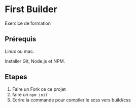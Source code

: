 # First Builder

Exercice de formation

## Prérequis

Linux ou mac.

Installer Git, Node.js et NPM.

## Etapes

1. Faire un Fork ce ce projet
2. faire un `npm init` 
3. Ecrire la commande pour compiler le scss vers build/css

